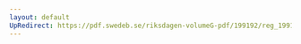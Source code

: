 ```yaml
---
layout: default
UpRedirect: https://pdf.swedeb.se/riksdagen-volumeG-pdf/199192/reg_199192_AU.pdf
---
```

